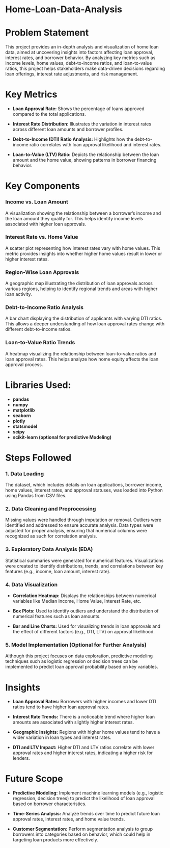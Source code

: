 # Home-Loan-Data-Analysis

# Problem Statement

This project provides an in-depth analysis and visualization of home loan data, aimed at uncovering insights into factors affecting loan approval, interest rates, and borrower behavior. By analyzing key metrics such as income levels, home values, debt-to-income ratios, and loan-to-value ratios, this project helps stakeholders make data-driven decisions regarding loan offerings, interest rate adjustments, and risk management.

# Key Metrics

* **Loan Approval Rate:** Shows the percentage of loans approved compared to the total applications.
  
* **Interest Rate Distribution:** Illustrates the variation in interest rates across different loan amounts and borrower profiles.

* **Debt-to-Income (DTI) Ratio Analysis:** Highlights how the debt-to-income ratio correlates with loan approval likelihood and interest rates.
  
* **Loan-to-Value (LTV) Ratio:** Depicts the relationship between the loan amount and the home value, showing patterns in borrower financing behavior.
  
# Key Components

### Income vs. Loan Amount
A visualization showing the relationship between a borrower’s income and the loan amount they qualify for. This helps identify income levels associated with higher loan approvals.

### Interest Rate vs. Home Value
A scatter plot representing how interest rates vary with home values. This metric provides insights into whether higher home values result in lower or higher interest rates.

### Region-Wise Loan Approvals
A geographic map illustrating the distribution of loan approvals across various regions, helping to identify regional trends and areas with higher loan activity.

### Debt-to-Income Ratio Analysis
A bar chart displaying the distribution of applicants with varying DTI ratios. This allows a deeper understanding of how loan approval rates change with different debt-to-income ratios.

### Loan-to-Value Ratio Trends
A heatmap visualizing the relationship between loan-to-value ratios and loan approval rates. This helps analyze how home equity affects the loan approval process.

# Libraries Used:

* **pandas**
* **numpy**
* **matplotlib**
* **seaborn**
* **plotly**
* **statsmodel**
* **scipy**
* **scikit-learn (optional for predictive Modeling)**

# Steps Followed
### 1. Data Loading
The dataset, which includes details on loan applications, borrower income, home values, interest rates, and approval statuses, was loaded into Python using Pandas from CSV files.

### 2. Data Cleaning and Preprocessing
Missing values were handled through imputation or removal.
Outliers were identified and addressed to ensure accurate analysis.
Data types were adjusted for proper analysis, ensuring that numerical columns were recognized as such for correlation analysis.

### 3. Exploratory Data Analysis (EDA)
Statistical summaries were generated for numerical features.
Visualizations were created to identify distributions, trends, and correlations between key features (e.g., income, loan amount, interest rate).

### 4. Data Visualization
* **Correlation Heatmap:** Displays the relationships between numerical variables like Median Income, Home Value, Interest Rate, etc.
  
* **Box Plots:** Used to identify outliers and understand the distribution of numerical features such as loan amounts.
  
* **Bar and Line Charts:** Used for visualizing trends in loan approvals and the effect of different factors (e.g., DTI, LTV) on approval likelihood.
  
### 5. Model Implementation (Optional for Further Analysis)
Although this project focuses on data exploration, predictive modeling techniques such as logistic regression or decision trees can be implemented to predict loan approval probability based on key variables.

# Insights

* **Loan Approval Rates:** Borrowers with higher incomes and lower DTI ratios tend to have higher loan approval rates.
   
* **Interest Rate Trends:** There is a noticeable trend where higher loan amounts are associated with slightly higher interest rates.
  
* **Geographic Insights:** Regions with higher home values tend to have a wider variation in loan types and interest rates.
  
* **DTI and LTV Impact:** Higher DTI and LTV ratios correlate with lower approval rates and higher interest rates, indicating a higher risk for lenders.
  
# Future Scope

* **Predictive Modeling:** Implement machine learning models (e.g., logistic regression, decision trees) to predict the likelihood of loan approval based on borrower characteristics.
  
* **Time-Series Analysis:** Analyze trends over time to predict future loan approval rates, interest rates, and home value trends.
  
* **Customer Segmentation:** Perform segmentation analysis to group borrowers into categories based on behavior, which could help in targeting loan products more effectively.
  



